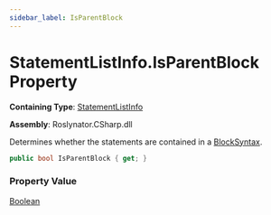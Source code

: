 ```yaml
---
sidebar_label: IsParentBlock
---
```


# StatementListInfo\.IsParentBlock Property

**Containing Type**: [StatementListInfo](../index.md)

**Assembly**: Roslynator\.CSharp\.dll

  
Determines whether the statements are contained in a [BlockSyntax](https://docs.microsoft.com/en-us/dotnet/api/microsoft.codeanalysis.csharp.syntax.blocksyntax)\.

```csharp
public bool IsParentBlock { get; }
```

### Property Value

[Boolean](https://docs.microsoft.com/en-us/dotnet/api/system.boolean)

